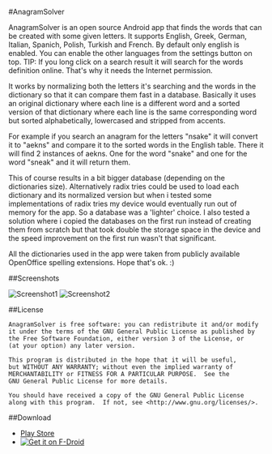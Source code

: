 #AnagramSolver

AnagramSolver is an open source Android app that finds the words that can be created with some given letters.
It supports English, Greek, German, Italian, Spanich, Polish, Turkish and French. By default only english is enabled.
You can enable the other languages from the settings button on top.
TIP: If you long click on a search result it will search for the words definition online. That's why it needs the Internet permission.

It works by normalizing both the letters it's searching and the words in the dictionary so that it can compare them fast in a database. Basically it uses an original dictionary where each line is a different word and a sorted version of that dictionary where each line is the same corresponding word but sorted alphabetically, lowercased and stripped from accents.

For example if you search an anagram for the letters "nsake" it will convert it to "aekns" and compare it to the sorted words in the English table. There it will find 2 instances of aekns. One for the word "snake" and one for the word "sneak" and it will return them.

This of course results in a bit bigger database (depending on the dictionaries size). Alternatively radix tries could be used to load each dictionary and its normalized version but when i tested some implementations of radix tries my device would eventually run out of memory for the app. So a database was a 'lighter' choice. I also tested a solution where i copied the databases on the first run instead of creating them from scratch but that took double the storage space in the device and the speed improvement on the first run wasn't that significant.

All the dictionaries used in the app were taken from publicly available OpenOffice spelling extensions. Hope that's ok. :)

##Screenshots

![Screenshot1](https://raw.github.com/uberspot/AnagramSolver/master/screenshot1.png)
![Screenshot2](https://raw.github.com/uberspot/AnagramSolver/master/screenshot2.png)

##License

    AnagramSolver is free software: you can redistribute it and/or modify
    it under the terms of the GNU General Public License as published by
    the Free Software Foundation, either version 3 of the License, or
    (at your option) any later version.

    This program is distributed in the hope that it will be useful,
    but WITHOUT ANY WARRANTY; without even the implied warranty of
    MERCHANTABILITY or FITNESS FOR A PARTICULAR PURPOSE.  See the
    GNU General Public License for more details.

    You should have received a copy of the GNU General Public License
    along with this program.  If not, see <http://www.gnu.org/licenses/>.

##Download

* [Play Store](https://play.google.com/store/apps/details?id=com.as.anagramsolver)
* [![Get it on F-Droid](https://upload.wikimedia.org/wikipedia/commons/thumb/0/0d/Get_it_on_F-Droid.svg/200px-Get_it_on_F-Droid.svg.png)](https://f-droid.org/repository/browse/?fdid=com.as.anagramsolver)
